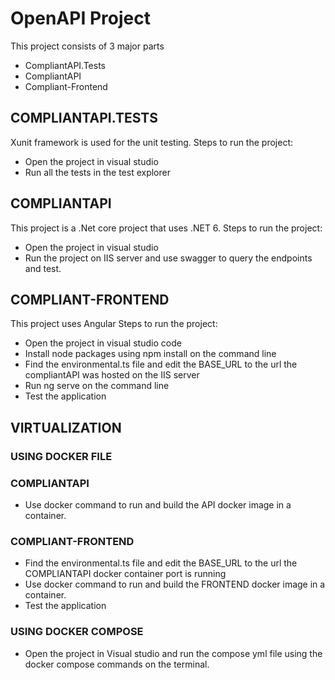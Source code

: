 # OpenAPI Project

This project consists of 3 major parts
- CompliantAPI.Tests
- CompliantAPI
- Compliant-Frontend

## COMPLIANTAPI.TESTS
Xunit framework is used for the unit testing.
Steps to run the project:
- Open the project in visual studio
- Run all the tests in the test explorer

## COMPLIANTAPI
This project is a .Net core project that uses .NET 6.
Steps to run the project:
- Open the project in visual studio
- Run the project on IIS server and use swagger to query the endpoints and test.

## COMPLIANT-FRONTEND
This project uses Angular
Steps to run the project:
- Open the project in visual studio code
- Install node packages using npm install on the command line
- Find the environmental.ts file and edit the BASE_URL to the url the compliantAPI was hosted on the IIS  server
- Run ng serve on the command line
- Test the application

## VIRTUALIZATION

### USING DOCKER FILE
  ### COMPLIANTAPI
  - Use docker command to run and build the API docker image in a container.
  ### COMPLIANT-FRONTEND
  - Find the environmental.ts file and edit the BASE_URL to the url the COMPLIANTAPI docker container port is running
  - Use docker command to run and build the FRONTEND docker image in a container.
  - Test the application

### USING DOCKER COMPOSE
- Open the project in Visual studio and run the compose yml file using the docker compose commands on the terminal.


